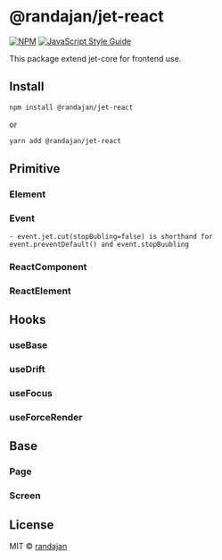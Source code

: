 # @randajan/jet-react

[![NPM](https://img.shields.io/npm/v/@randajan/jet-react.svg)](https://www.npmjs.com/package/@randajan/jet-react) [![JavaScript Style Guide](https://img.shields.io/badge/code_style-standard-brightgreen.svg)](https://standardjs.com)

This package extend jet-core for frontend use.

## Install

```bash
npm install @randajan/jet-react
```

or

```bash
yarn add @randajan/jet-react
```


## Primitive

### Element
### Event
    - event.jet.cut(stopBubling=false) is shorthand for event.preventDefault() and event.stopBuubling
### ReactComponent
### ReactElement

## Hooks

### useBase
### useDrift
### useFocus
### useForceRender

## Base

### Page
### Screen

## License

MIT © [randajan](https://github.com/randajan)
